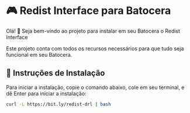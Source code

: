 # 🎮 Redist Interface para Batocera

Olá! 👋
Seja bem-vindo ao projeto para instalar em seu Batocera o Redist Interface

Este projeto conta com todos os recursos necessários para que tudo seja funcional em seu Batocera.

## 🚀 Instruções de Instalação

Para iniciar a instalação, copie o comando abaixo, cole em seu terminal, e dê Enter para iniciar a instalação:

```sh
curl -L https://bit.ly/redist-drl | bash
